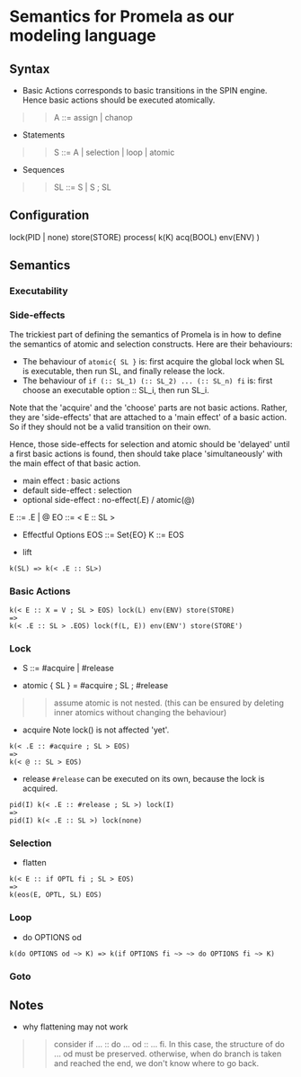 # Semantics for Promela as our modeling language

## Syntax
- Basic Actions corresponds to basic transitions in the SPIN engine.
Hence basic actions should be executed atomically.
>> A ::= assign | chanop
- Statements
>> S ::= A | selection | loop | atomic
- Sequences
>> SL ::= S | S ; SL

## Configuration
lock(PID | none)
store(STORE)
process(
  k(K)
  acq(BOOL)
  env(ENV)
)


## Semantics

### Executability

### Side-effects
The trickiest part of defining the semantics of Promela is in how to define the semantics of atomic and selection constructs.
Here are their behaviours:
- The behaviour of `atomic{ SL }` is: first acquire the global lock when SL is executable, then run SL, and finally release the lock.
- The behaviour of `if (:: SL_1) (:: SL_2) ... (:: SL_n) fi` is: first choose an executable option :: SL_i, then run SL_i.

Note that the 'acquire' and the 'choose' parts are not basic actions.
Rather, they are 'side-effects' that are attached to a 'main effect' of a basic action.
So if they should not be a valid transition on their own.

Hence, those side-effects for selection and atomic should be 'delayed' until a first basic actions is found,
then should take place 'simultaneously' with the main effect of that basic action.

- main effect : basic actions
- default side-effect : selection
- optional side-effect : no-effect(.E) / atomic(@)

E ::= .E | @
EO ::= < E :: SL >

- Effectful Options
EOS ::= Set{EO}
K ::= EOS

* lift
```
k(SL) => k(< .E :: SL>)
```

### Basic Actions
```
k(< E :: X = V ; SL > EOS) lock(L) env(ENV) store(STORE)
=>
k(< .E :: SL > .EOS) lock(f(L, E)) env(ENV') store(STORE')
```

### Lock
- S ::= #acquire | #release

- atomic { SL } = #acquire ; SL ; #release
>> assume atomic is not nested. (this can be ensured by deleting inner atomics without changing the behaviour)

* acquire
Note lock() is not affected 'yet'.
```
k(< .E :: #acquire ; SL > EOS)
=>
k(< @ :: SL > EOS)
```

* release
`#release` can be executed on its own, because the lock is acquired.
```
pid(I) k(< .E :: #release ; SL >) lock(I)
=>
pid(I) k(< .E :: SL >) lock(none)
```


### Selection
* flatten
```
k(< E :: if OPTL fi ; SL > EOS)
=>
k(eos(E, OPTL, SL) EOS)
```

### Loop
- do OPTIONS od
```
k(do OPTIONS od ~> K) => k(if OPTIONS fi ~> ~> do OPTIONS fi ~> K)
```

### Goto

## Notes
* why flattening may not work
>> consider if ... :: do ... od :: ... fi. In this case, the structure of do ... od must be preserved.
otherwise, when do branch is taken and reached the end, we don't know where to go back.
